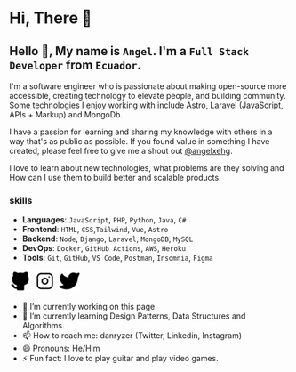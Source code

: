 # Hi, There 👋

## Hello 👋, My name is **`Angel`**. I'm a **`Full Stack Developer`** from **`Ecuador`**.
I'm a software engineer who is passionate about making open-source more accessible, creating technology to elevate people, and building community. Some technologies I enjoy working with include Astro, Laravel (JavaScript, APIs + Markup) and MongoDb.

I have a passion for learning and sharing my knowledge with others in a way that's as public as possible. If you found value in something I have created, please feel free to give me a shout out [@angelxehg](https://twitter.com/Danryzer007).

I love to learn about new technologies, what problems are they solving and How can I use them to build better and scalable products.

### skills
- **Languages**: `JavaScript`, `PHP`, `Python`, `Java`, `C#`
- **Frontend**: `HTML`, `CSS`,`Tailwind`, `Vue`, `Astro`
- **Backend**: `Node`, `Django`, `Laravel`, `MongoDB`, `MySQL`
- **DevOps**: `Docker`, `GitHub Actions`, `AWS`, `Heroku`
- **Tools**: `Git`, `GitHub`, `VS Code`, `Postman`, `Insomnia`, `Figma`


[<img src='img/github.svg' alt='github' height='40'>](https://github.com/DanRyzer10)
[<img src="img/instagram.svg" alt='instagram' height='40'>](https://www.instagram.com/dan_anz20)
[<img src="img/x.svg" alt='x' height='40'>](https://twitter.com/Danryzer007)


- 🔭 I’m currently working on this page. 
- 🌱 I’m currently learning Design Patterns, Data Structures and Algorithms. 
- 📫 How to reach me: danryzer (Twitter, Linkedin, Instagram) 
- 😄 Pronouns: He/Him
- ⚡ Fun fact: I love to play guitar and play video games.

